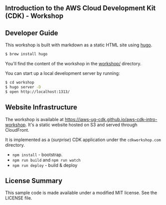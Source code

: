 ## Introduction to the AWS Cloud Development Kit (CDK) - Workshop

## Developer Guide

This workshop is built with markdown as a static HTML site using [hugo](http://gohugo.io).

```bash
$ brew install hugo
```

You'll find the content of the workshop in the [workshop/](workshop/) directory.

You can start up a local development server by running:

```bash
$ cd workshop
$ hugo server -D
$ open http://localhost:1313/
```

## Website Infrastructure

The workshop is available at https://jaws-ug-cdk.github.io/aws-cdk-intro-workshop. It's a static website
hosted on S3 and served through CloudFront.

It is implemented as a (_surprise_) CDK application under the `cdkworkshop.com`
directory.

* `npm install` - bootstrap.
* `npm run build` and `npm run watch`
* `npm run deploy` - build & deploy

## License Summary

This sample code is made available under a modified MIT license. See the LICENSE file.
